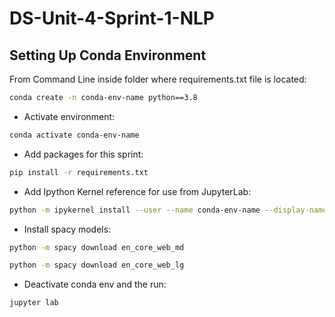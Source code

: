 # DS-Unit-4-Sprint-1-NLP

## Setting Up Conda Environment

From Command Line inside folder where requirements.txt file is located:
```sh
conda create -n conda-env-name python==3.8
```
- Activate environment:
```sh
conda activate conda-env-name
```
- Add packages for this sprint:
```sh
pip install -r requirements.txt
```
- Add Ipython Kernel reference for use from JupyterLab:
```sh
python -m ipykernel install --user --name conda-env-name --display-name "Desired Display Name"
```
- Install spacy models:
```sh
python -m spacy download en_core_web_md
```
```sh
python -m spacy download en_core_web_lg
```
- Deactivate conda env and the run:
```sh
jupyter lab
```
